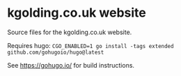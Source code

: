 # kgolding.co.uk website

Source files for the kgolding.co.uk website.

Requires hugo: `CGO_ENABLED=1 go install -tags extended github.com/gohugoio/hugo@latest`

See https://gohugo.io/ for build instructions.